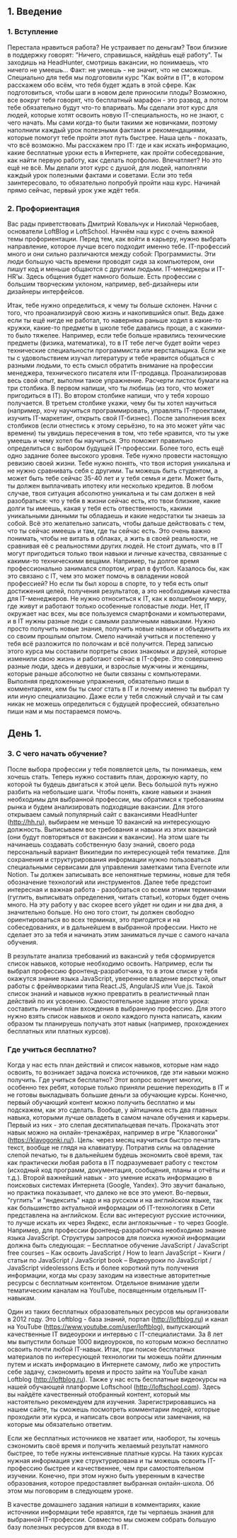 ## 1. Введение
### 1. Вступление
Перестала нравиться работа? Не устраивает по деньгам? 
Твои близкие в поддержку говорят: "Ничего, справишься, найдёшь ещё работу". Ты заходишь на HeadHunter, смотришь вакансии, но понимаешь, что ничего не умеешь...
Факт: не умеешь - не значит, что не сможешь. Специально для тебя мы подготовили курс "Как войти в IT", в котором расскажем обо всём, что тебя будет ждать в этой сфере.
Как подготовиться, чтобы шаги в новом деле приносили плоды? Возможно, все вокруг тебя говорят, что бесплатный марафон - это развод, а потом тебе обязательно будут что-то впаривать. Мы сделали этот курс для людей, которые хотят освоить новую IT-специальность, но не знают, с чего начать.
Мы сами когда-то были такими же новичками, поэтому наполнили каждый урок полезными фактами и рекомендациями, которые помогут тебе пройти этот путь быстрее.
Наша цель - показать, что всё возможно. Мы расскажем про IT: 
где и как искать информацию, 
какие бесплатные уроки есть в Интернете,
как пройти собеседование, 
как найти первую работу,
как сделать портфолио.
Впечатляет? Но это ещё не всё. Мы делали этот курс с душой, для людей, наполняли каждый урок полезными фактами и советами.
Если это тебя заинтересовало, то обязательно попробуй пройти наш курс. Начинай прямо сейчас, первый урок уже ждёт тебя.

### 2. Профориентация
Вас рады приветствовать Дмитрий Ковальчук и Николай Чернобаев, основатели LoftBlog и LoftSchool. Начнём наш курс с очень важной темы профориентации. Перед тем, как войти в карьеру, нужно выбрать направление, которое лучше всего подходит именно тебе. IT-профессий много и они сильно различаются между собой:
Программисты. Эти люди большую часть времени проводят сидя за компьютером, они пишут код и меньше общаются с другими людьми. 
IT-менеджеры и IT-HR'ы. Здесь общения будет намного больше.
Есть профессии с большим творческим уклоном, например, веб-дизайнеры или дизайнеры интерфейсов.

Итак, тебе нужно определиться, к чему ты больше склонен. Начни с того, что проанализируй свою жизнь и накопившийся опыт. Ведь даже если ты ещё нигде не работал, то наверняка раньше ходил в какие-то кружки, какие-то предметы в школе тебе давались проще, а с какими-то было тяжелее.
Например, если тебе больше нравились технические предметы (физика, математика), то в IT тебе легче будет войти через технические специальности программиста или верстальщика. Если же ты с удовольствием изучал литературу и тебе нравится общаться с разными людьми, то есть смысл обратить внимание на профессии менеджера, технического писателя или IT-продавца.
Проанализировав весь свой опыт, выполни такое упражнение. Расчерти листок бумаги на три столбика. 
В первом напиши, что ты любишь (из того, что может пригодиться в IT). 
Во втором столбике напиши, что у тебя хорошо получается. 
В третьем столбике укажи, чему бы ты хотел научиться (например, хочу научиться программировать, управлять IT-проектами, изучить IT-маркетинг, открыть свой IT-бизнес).
После заполнения всех столбиков (если отнестись к этому серьёзно, то на это может уйти час времени) ты увидишь пересечения в том, что тебе нравится, что ты уже умеешь и чему хотел бы научиться. Это поможет правильно определиться с выбором будущей IT-профессии.
Более того, есть ещё одно задание более высокого уровня. Тебе нужно провести настоящую ревизию своей жизни. Тебе нужно понять, что твоя история уникальна и не нужно сравнивать себя с другими. 
Ты можешь быть студентом, а может быть тебе сейчас 35-40 лет и у тебя семья и дети. Может быть, ты должен выплачивать ипотеку или несколько кредитов. В любом случае, твоя ситуация абсолютно уникальна и ты сам должен в ней разобраться: что у тебя в жизни сейчас есть, кто твои близкие, какие долги ты имеешь, какая у тебя есть отвественность, какими уникальными данными ты обладаешь и какие недостатки ты знаешь за собой. Всё это желательно записать, чтобы дальше действовать с тем, что ты сейчас имеешь и там, где ты сейчас есть. Это очень важно понимать, чтобы не витать в облаках, а жить в своей реальности, не сравнивая её с реальностями других людей.
Не стоит думать, что в IT могут пригодиться только твои навыки и личные качества, связанные с какими-то техническими вещами. Например, ты долгое время профессионально занимался спортом, играл в футбол. Казалось бы, как это связано с IT, чем это может помочь в овладении новой профессией? Но если ты был хорош в спорте, то у тебя есть опыт достижения целей, получения результатов, а это необходимые качества для IT-менеджеров. 
Не нужно относиться к IT, как к волшебному миру, где живут и работают только особенные головастые люди. Нет, IT окружает нас всех, мы все пользуемся смартфонами и компьютерами, и в IT нужны разные люди с самыми различными навыками. Нужно просто получить новые знания, получить новые навыки и объединить их со своим прошлым опытом. Смело начинай учиться и постепенно у тебя всё разложится по полочкам и всё получится.
Перед записью этого курса мы составили портреты своих знакомых и друзей, которые изменили свою жизнь и работают сейчас в IT-сфере. Это совершенно разные люди, здесь и девушки, и взрослые мужчины и женщины, которые раньше абсолютно не были связаны с компьютерами. 
Выполняя предложенные упражнения, обязательно пиши в комментариях, кем бы ты смог стать в IT и почему именно ты выбрал ту или иную специализацию. Даже если у тебя сложный случай и ты сам никак не можешь определиться с будущей профессией, обязательно пиши нам и мы постараемся помочь.


## День 1.
### 3. С чего начать обучение?
После выбора профессии у тебя появляется цель, ты понимаешь, кем хочешь стать.
Теперь нужно составить план, дорожную карту, по которой ты будешь двигаться к этой цели. Весь большой путь нужно разбить на небольшие шаги.
Чтобы понять, какие навыки и знания необходимы для выбранной профессии, мы обратимся к требованиям рынка и будем анализировать подходящие вакансии. Для этого открываем самый популярный сайт с вакансиями HeadHunter (http://hh.ru), выбираем не меньше 10 вакансий на интересующую должность. Выписываем все требования и навыки из этих вакансий (они будут повторяться от вакансии к вакансии). 
На этом шаге ты начинаешь создавать собственную базу знаний, своего рода персональный вариант Википедии по интересующей тебя тематике. Для сохранения и структурирования информации нужно пользоваться специальными сервисами для управления заметками типа Evernote или Notion. Ты должен записывать все непонятные термины, новые для тебя обозначение технологий или инструментов. 
Далее тебе предстоит интересная и важная работа - разобраться со всеми этими терминами (гуглить, выписывать определения, читать статьи), которых будет очень много. 
На эту работу у вас скорее всего уйдет ни один и ни два дня, а значительно больше. Но оно того стоит, ты должен свободно ориентироваться во всех терминах, это пригодится и на собеседованиях, и в дальнейшем в выбранной профессии. Никто не сделает это за тебя и начинать этим заниматься лучше с самого начала обучения. 

В результате анализа требований из вакансий у тебя сформируется список навыков, которые необходимо освоить. Например, если ты выбрал профессию фронтенд-разработчика, то в этом списке у тебя окажутся знание языка JavaScript, уверенное владение версткой, опыт работы с фреймворками типа React.JS, AngularJS или Vue.js. Такой список знаний и навыков нужно превратить в реалистичный план действий по их усвоению.
Самостоятельное задание этого урока: составить личный план вхождения в выбранную профессию. Для этого нужно взять список навыков и около каждого пункта написать, каким образом ты планируешь получать этот навык (например, прохождениех бесплатных или платных курсов).

### Где учиться бесплатно?
Когда у нас есть план действий и список навыков, которые нам надо освоить, то возникает задача поиска источников, где эти навыки можно получить.
Где учиться бесплатно? Этот вопрос волнует многих, особенно тех ребят, которые только приняли решение переходить в IT и не готовы выкладывать большие деньги за обучающие курсы. Конечно, первый обучающий контент можно получить бесплатно и мы подскажем, как это сделать.
Вообще, у айтишника есть два главных навыка, которыми лучше овладеть в самом начале обучения и карьеры. Первый из них - это слепая десятипальцевая печать. Прокачать этот навык можно на онлайн-тренажёрах, например в игре "Клавогонки" (https://klavogonki.ru/). Цель: через месяц научиться быстро печатать текст, вообще не глядя на клавиатуру. 
Потратив силы на овладение слепой печатью, ты в дальнейшем будешь экономить своё время, так как практически любая работа в IT подразумевает работу с текстом (исходный код программ, документация, сообщения, планы и отчёты и т.д.).
Второй важнейший навык - это умение искать информацию в поисковых системах Интернета (Google, Yandex). Это звучит банально, но практика показывает, что далеко не все это умеют. Во-первых, "гуглить" и "яндексить" надо и на русском и на английском языке, так как большинство актуальной информации об IT-технологиях в Сети представлена на английском. Если вас интересуют русские источники, то лучше искать их через Яндекс, если англоязычные - то через Google. 
Например, для профессии фронтенд-разработчика необходимо знание языка JavaScript. Структуры запросов для поиска нужной информации должна быть следующая:
– Бесплатное обучение JavaScript /  JavaScript free courses 
– Как освоить JavaScript / How to learn JavaScript 
– Книги / статьи по JavaScript / JavaScript book 
– Видеоуроки по JavaScript / JavaScript videolessons
Есть и более короткий путь получения информации, когда мы сразу заходим на известные авторитетные ресурсы с бесплатным контентом.  Отдельное внимание удели тематическим каналам на YouTube, посвященным отдельным IT-навыкам.

Один из таких бесплатных образовательных ресурсов мы организовали в 2012 году. Это Loftblog  - база знаний, портал (http://loftblog.ru) и канал на YouTube (https://www.youtube.com/user/loftblog), выпускающий качественные IT видеоуроки и интервью с IT-специалистами. За 8 лет мы выпустили больше 1000 видеоуроков, по которым можно бесплатно освоить почти любой IT-навык. 
Итак, при поиске бесплатных материалов по интересующей технологии ты можешь пойти длинным путем и искать информацию в Интернете самому, либо же упростить себе задачу, сэкономить время и просто зайти на YouTube канал Loftblog (http://loftblog.ru).
Также у нас есть бесплатные видеокурсы на нашей обучающей платформе Loftschool (http://loftschool.com). Здесь вы найдёте качественный отобранный контент, который мы настоятельно рекомендуем для изучения. Зарегистрировавшись на нашем сайте, ты сможешь посмотреть комментарии людей, которые проходили эти курса, и написать свои вопросы или замечания, на которые мы обязательно ответим.

Если же бесплатных источников не хватает или, наоборот, ты хочешь сэкономить своё время и получить желаемый результат намного быстрее, то тебе нужны интенсивные платные курсы. На таких курсах нужная информация уже структурирована и ты можешь освоить IT-профессию быстрее и качественнее, чем при самостоятельном изучении. Конечно, при этом нужно быть уверенным в качестве образования, которое предоставляет выбранная онлайн-школа. Об этом мы поговорим в следующем уроке.

В качестве домашнего задания напиши в комментариях, какие источники информации тебе нравятся, где ты черпаешь знания для выбранной IT-профессии. Совместно мы сможем собрать большую базу полезных ресурсов для входа в IT.
